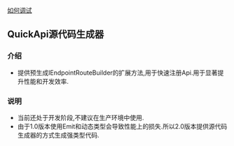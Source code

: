 ﻿[如何调试](https://github.com/JoanComasFdz/dotnet-how-to-debug-source-generator-vs2022#solution-structure)


## QuickApi源代码生成器

### 介绍

- 提供预生成IEndpointRouteBuilder的扩展方法,用于快速注册Api.用于显著提升性能和开发效率.

### 说明
- 当前还处于开发阶段,不建议在生产环境中使用.
- 由于1.0版本使用Emit和动态类型会导致性能上的损失.所以2.0版本提供源代码生成器的方式生成强类型代码.